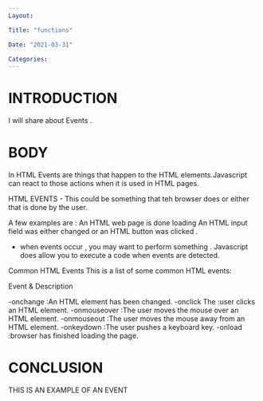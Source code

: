 ```yaml
---
Layout:

Title: "functions"

Date: "2021-03-31"

Categories:
---
```

# INTRODUCTION
I will share about Events .

# BODY
In HTML Events are things that happen to the HTML elements.Javascript can react to those actions when it is used in HTML pages.

HTML EVENTS - This could be something that teh browser does or either that is done by the user.

A few examples are :
An HTML web page is done loading
An HTML input field was either changed or an HTML button was clicked .
- when events occur , you may want to perform something . Javascript does allow you to execute a code when events are detected.


Common HTML Events
This is a list of some common HTML events:

Event &  Description

 -onchange :An HTML element has been changed.
 -onclick The :user clicks an HTML element.
 -onmouseover	:The user moves the mouse over an HTML element.
 -onmouseout :The user moves the mouse away from an HTML element.
 -onkeydown :The user pushes a keyboard key.
 -onload :browser has finished loading the page.

# CONCLUSION 
THIS IS AN EXAMPLE OF AN EVENT
<element event='some JavaScript'>